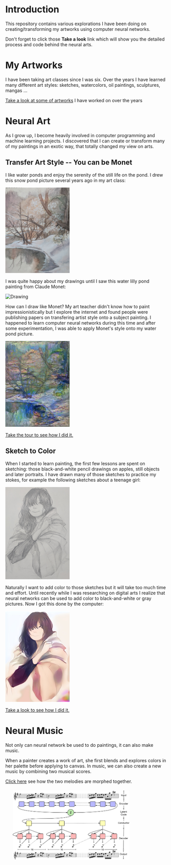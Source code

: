 # Introduction 

This repository contains various explorations I have been doing on creating/transforming my artworks using computer neural networks.

Don't forget to click those **Take a look** link which will show you the detailed process and code behind the neural arts.

# My Artworks

I have been taking art classes since I was six.  Over the years I have learned many different art styles: sketches, watercolors, oil paintings, sculptures, mangas ...

[Take a look at some of artworks](images/art.md) I have worked on over the years

# Neural Art

As I grow up, I become heavily involved in computer programming and machine learning projects.  I discovered that I can create or transform many of my paintings in an exotic way, that totally changed my view on arts.

## Transfer Art Style -- You can be Monet

I like water ponds and enjoy the serenity of the still life on the pond.  I drew this snow pond picture several years ago in my art class:

<img src="images/paintings/IMG_20181003_124856.jpg" width="200" />

I was quite happy about my drawings until I saw this water lilly pond painting from Claude Monet:

<img src="https://upload.wikimedia.org/wikipedia/commons/5/5d/Monet_Water_Lilies_1916.jpg" alt="Drawing" width="200"/>

How can I draw like Monet?  My art teacher didn't know how to paint impressionistically but I explore the internet and found people were publishing papers on transfering artist style onto a subject painting.  I happened to learn computer neural networks during this time and after some experimentation, I was able to apply Monet's style onto my water pond picture.

<img src="images/style_transfer/best_pond_monet.jpg" width="200" />

[Take the tour to see how I did it.](images/style_transfer/style_transfer.html)

## Sketch to Color

When I started to learn painting, the first few lessons are spent on sketching: those black-and-white pencil drawings on apples, still objects and later portraits.  I have drawn many of those sketches to practice my stokes, for example the following sketches about a teenage girl:

<img src="images/sketch_color/teenager_sketch.jpg" width="200" />

Naturally I want to add color to those sketches but it will take too much time and effort.  Until recently while I was researching on digital arts I realize that neural networks can be used to add color to black-and-white or gray pictures.  Now I got this done by the computer:

<img src="images/sketch_color/teenager_color.jpg" width="200" />

[Take a look to see how I did it.](images/sketch_color/color.html)

# Neural Music

Not only can neural network be used to do paintings, it can also make music.

When a painter creates a work of art, she first blends and explores colors in her palette before applying to canvas.  In music, we can also create a new music by combining two musical scores.  

[Click here](http://htmlpreview.github.com/?https://github.com/cairachel9/neural_art/blob/master/images/music/magenta.html) see how the two melodies are morphed together.

<img src="images/music/diagram.png" width="400" />
